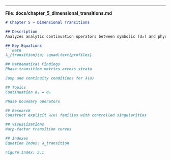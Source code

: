 
---  

**File: docs/chapter_5_dimensional_transitions.md**  
```markdown
# Chapter 5 – Dimensional Transitions

## Description
Analyzes analytic continuation operators between symbolic (d₂) and physical (d₃) realms, and identifies critical warp profiles.

## Key Equations
```math
λ_{transition}(u) \quad\text{profiles}

## Mathematical Findings
Phase-transition metrics across strata

Jump and continuity conditions for λ(u)

## Topics
Continuation d₂ ↔ d₃

Phase boundary operators

## Research
Construct explicit λ(u) families with controlled singularities

## Visualizations
Warp-factor transition curves

## Indexes
Equation Index: λ_transition

Figure Index: 5.1
